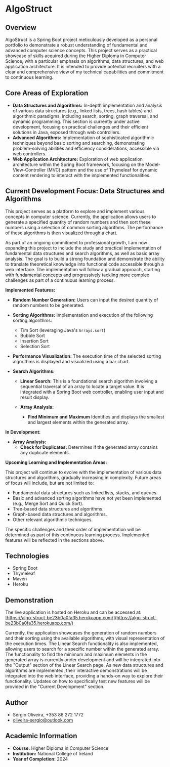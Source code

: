 # AlgoStruct

## Overview

AlgoStruct is a Spring Boot project meticulously developed as a personal portfolio to demonstrate a robust understanding of fundamental and advanced computer science concepts. This project serves as a practical showcase of skills acquired during the Higher Diploma in Computer Science, with a particular emphasis on algorithms, data structures, and web application architecture. It is intended to provide potential recruiters with a clear and comprehensive view of my technical capabilities and commitment to continuous learning.

## Core Areas of Exploration

* **Data Structures and Algorithms:** In-depth implementation and analysis of various data structures (e.g., linked lists, trees, hash tables) and algorithmic paradigms, including search, sorting, graph traversal, and dynamic programming. This section is currently under active development, focusing on practical challenges and their efficient solutions in Java, exposed through web controllers.
* **Advanced Algorithms:** Implementation of sophisticated algorithmic techniques beyond basic sorting and searching, demonstrating problem-solving abilities and efficiency considerations, accessible via web controllers.
* **Web Application Architecture:** Exploration of web application architecture within the Spring Boot framework, focusing on the Model-View-Controller (MVC) pattern and the use of Thymeleaf for dynamic content rendering to interact with the implemented functionalities.

## Current Development Focus: Data Structures and Algorithms

This project serves as a platform to explore and implement various concepts in computer science. Currently, the application allows users to generate a specified quantity of random numbers and then sort these numbers using a selection of common sorting algorithms. The performance of these algorithms is then visualized through a chart.

As part of an ongoing commitment to professional growth, I am now expanding this project to include the study and practical implementation of fundamental data structures and search algorithms, as well as basic array analysis. The goal is to build a strong foundation and demonstrate the ability to translate theoretical knowledge into functional code accessible through a web interface. The implementation will follow a gradual approach, starting with fundamental concepts and progressively tackling more complex challenges as part of a continuous learning process.

**Implemented Features:**

* **Random Number Generation:** Users can input the desired quantity of random numbers to be generated.
* **Sorting Algorithms:** Implementation and execution of the following sorting algorithms:
    * Tim Sort (leveraging Java's `Arrays.sort`)
    * Bubble Sort
    * Insertion Sort
    * Selection Sort
* **Performance Visualization:** The execution time of the selected sorting algorithms is displayed and visualized using a bar chart.
  
* **Search Algorithms:**
    * **Linear Search:** This is a foundational search algorithm involving a sequential traversal of an array to locate a target value. It is integrated with a Spring Boot web controller, enabling user input and result display.
      
    * **Array Analysis:**
      * **Find Minimum and Maximum** Identifies and displays the smallest and largest elements within the generated array.

**In Development:**
* **Array Analysis:**
    * **Check for Duplicates:** Determines if the generated array contains any duplicate elements.


**Upcoming Learning and Implementation Areas:**

This project will continue to evolve with the implementation of various data structures and algorithms, gradually increasing in complexity. Future areas of focus will include, but are not limited to:

* Fundamental data structures such as linked lists, stacks, and queues.
* Basic and advanced sorting algorithms have not yet been implemented (e.g., Merge Sort and Quick Sort).
* Tree-based data structures and algorithms.
* Graph-based data structures and algorithms.
* Other relevant algorithmic techniques.

The specific challenges and their order of implementation will be determined as part of this continuous learning process. Implemented features will be reflected in the sections above.

## Technologies

* Spring Boot
* Thymeleaf
* Maven
* Heroku

## Demonstration

The live application is hosted on Heroku and can be accessed at: [https://algo-struct-be23b0a0fa35.herokuapp.com/](https://algo-struct-be23b0a0fa35.herokuapp.com/)

Currently, the application showcases the generation of random numbers and their sorting using the available algorithms, with visual representation of the execution times. The Linear Search functionality is also implemented, allowing users to search for a specific number within the generated array. The functionality to find the minimum and maximum elements in the generated array is currently under development and will be integrated into the "Output" section of the Linear Search page. As new data structures and algorithms are implemented, their interactive demonstrations will be integrated into the web interface, providing a hands-on way to explore their functionality. Updates on how to specifically test new features will be provided in the "Current Development" section.

## Author

* Sérgio Oliveira, +353 86 272 1772
* [oliveira-sergio@outlook.com](mailto:oliveira-sergio@outlook.com)

## Academic Information

* **Course:** Higher Diploma in Computer Science
* **Institution:** National College of Ireland
* **Year of Completion:** 2024

